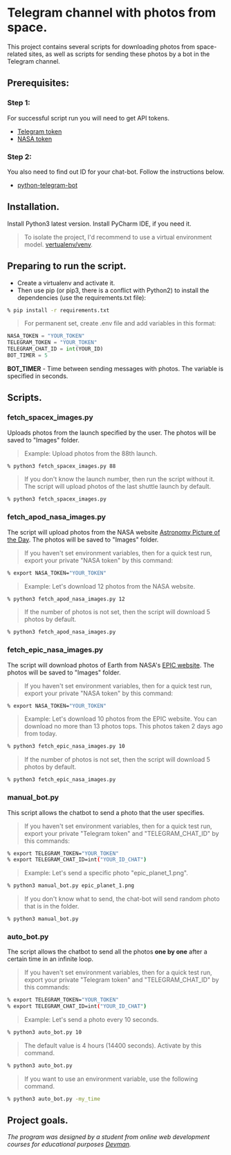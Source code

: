 # Telegram channel with photos from space.
This project contains several scripts for downloading photos from space-related sites, as well as scripts for sending these photos by a bot in the Telegram channel.
## Prerequisites:
### Step 1:
For successful script run you will need to get API tokens.
+ [Telegram token](https://telegram.me/BotFather)
+ [NASA token](https://api.nasa.gov)
### Step 2:
You also need to find out ID for your chat-bot. Follow the instructions below.
+ [python-telegram-bot](https://github.com/python-telegram-bot/v13.x-wiki/wiki/Introduction-to-the-API)
## Installation.
Install Python3 latest version. Install PyCharm IDE, if you need it.
> To isolate the project, I'd recommend to use a virtual environment model. [vertualenv/venv](https://docs.python.org/3/library/venv.html).
 ## Preparing to run the script.
+ Create a virtualenv and activate it.
+ Then use pip (or pip3, there is a conflict with Python2) to install the dependencies (use the requirements.txt file):
```bash
% pip install -r requirements.txt
```
> For permanent set, create .env file and add variables in this format:
```python
NASA_TOKEN = "YOUR_TOKEN"
TELEGRAM_TOKEN = "YOUR_TOKEN"
TELEGRAM_CHAT_ID = int(YOUR_ID)
BOT_TIMER = 5
```
__BOT_TIMER__ - Time between sending messages with photos.
The variable is specified in seconds.
## Scripts.
### __fetch_spacex_images.py__
Uploads photos from the launch specified by the user. The photos will be saved to "Images" folder.
> Example: Upload photos from the 88th launch.
``` bash
% python3 fetch_spacex_images.py 88  
```
> If you don't know the launch number, then run the script without it. The script will upload photos of the last shuttle launch by default.
``` bash
% python3 fetch_spacex_images.py
```
### __fetch_apod_nasa_images.py__
The script will upload photos from the NASA website [Astronomy Picture of the Day](https://apod.nasa.gov/apod/astropix.html). The photos will be saved to "Images" folder.
> If you haven't set environment variables, then for a quick test run, export your private "NASA token" by this command:
``` bash
% export NASA_TOKEN="YOUR_TOKEN"
```
> Example: Let's download 12 photos from the NASA website.
``` bash
% python3 fetch_apod_nasa_images.py 12  
```
> If the number of photos is not set, then the script will download 5 photos by default.
``` bash
% python3 fetch_apod_nasa_images.py
```
### __fetch_epic_nasa_images.py__
The script will download photos of Earth from NASA's [EPIC website](https://epic.gsfc.nasa.gov). The photos will be saved to "Images" folder.
> If you haven't set environment variables, then for a quick test run, export your private "NASA token" by this command:
``` bash
% export NASA_TOKEN="YOUR_TOKEN"
```
> Example: Let's download 10 photos from the EPIC website.
> You can download no more than 13 photos tops. This photos taken 2 days ago from today.
``` bash
% python3 fetch_epic_nasa_images.py 10  
```
> If the number of photos is not set, then the script will download 5 photos by default.
``` bash
% python3 fetch_epic_nasa_images.py 
```
### __manual_bot.py__
This script allows the chatbot to send a photo that the user specifies.
> If you haven't set environment variables, then for a quick test run, export your private "Telegram token" and "TELEGRAM_CHAT_ID" by this commands:
``` bash
% export TELEGRAM_TOKEN="YOUR_TOKEN"
% export TELEGRAM_CHAT_ID=int("YOUR_ID_CHAT")
```
> Example: Let's send a specific photo "epic_planet_1.png".
``` bash
% python3 manual_bot.py epic_planet_1.png  
```
> If you don't know what to send,  the chat-bot will send random photo that is in the folder.
> 
``` bash
% python3 manual_bot.py
```
### __auto_bot.py__
The script allows the chatbot to send all the photos __one by one__ after a certain time in an infinite loop.
> If you haven't set environment variables, then for a quick test run, export your private "Telegram token" and "TELEGRAM_CHAT_ID" by this commands:
``` bash
% export TELEGRAM_TOKEN="YOUR_TOKEN"
% export TELEGRAM_CHAT_ID=int("YOUR_ID_CHAT")
```
> Example: Let's send a photo every 10 seconds.
``` bash
% python3 auto_bot.py 10    
```
> The default value is 4 hours (14400 seconds). Activate by this command.
``` bash
% python3 auto_bot.py
```
> If you want to use an environment variable, use the following command.
``` bash
% python3 auto_bot.py -my_time
```
## Project goals.
*The program was designed by a student from online web development courses for educational purposes [Devman](https://dvmn.org).*
